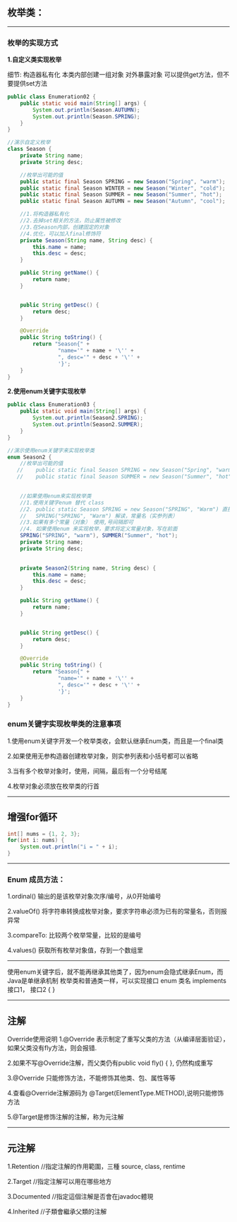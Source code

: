 ## 枚举类：

---

### **枚举的实现方式**

**1.自定义类实现枚举**

细节:
构造器私有化
本类内部创建一组对象
对外暴露对象
可以提供get方法，但不要提供set方法

```java
public class Enumeration02 {
    public static void main(String[] args) {
        System.out.println(Season.AUTUMN);
        System.out.println(Season.SPRING);
    }
}

//演示自定义枚举
class Season {
    private String name;
    private String desc;

    //枚举出可能的值
    public static final Season SPRING = new Season("Spring", "warm");
    public static final Season WINTER = new Season("Winter", "cold");
    public static final Season SUMMER = new Season("Summer", "hot");
    public static final Season AUTUMN = new Season("Autumn", "cool");

    //1.将构造器私有化
    //2.去掉set相关的方法，防止属性被修改
    //3.在Season内部，创建固定的对象
    //4.优化，可以加入final修饰符
    private Season(String name, String desc) {
        this.name = name;
        this.desc = desc;
    }

    public String getName() {
        return name;
    }


    public String getDesc() {
        return desc;
    }

    @Override
    public String toString() {
        return "Season{" +
                "name='" + name + '\'' +
                ", desc='" + desc + '\'' +
                '}';
    }
}
```

**2.使用enum关键字实现枚举**

```java
public class Enumeration03 {
    public static void main(String[] args) {
        System.out.println(Season2.SPRING);
        System.out.println(Season2.SUMMER);
    }
}

//演示使用enum关键字来实现枚举类
enum Season2 {
    //枚举出可能的值
   //    public static final Season SPRING = new Season("Spring", "warm");
   //    public static final Season SUMMER = new Season("Summer", "hot");

    
    //如果使用enum来实现枚举类
    //1.使用关键字enum 替代 class
    //2. public static Season SPRING = new Season("SPRING", "Warm") 直接使用
    //   SPRING("SPRING", "Warm") 解读，常量名（实参列表）
    //3.如果有多个常量（对象） 使用,号间隔即可
    //4. 如果使用enum 来实现枚举，要求将定义常量对象，写在前面
    SPRING("SPRING", "warm"), SUMMER("Summer", "hot");
    private String name;
    private String desc;
    

    private Season2(String name, String desc) {
        this.name = name;
        this.desc = desc;
    }

    public String getName() {
        return name;
    }


    public String getDesc() {
        return desc;
    }

    @Override
    public String toString() {
        return "Season{" +
                "name='" + name + '\'' +
                ", desc='" + desc + '\'' +
                '}';
    }
}
```

### 

### enum关键字实现枚举类的注意事项

1.使用enum关键字开发一个枚举类收，会默认继承Enum类，而且是一个final类

2.如果使用无参构造器创建枚举对象，则实参列表和小括号都可以省略

3.当有多个枚举对象时，使用，间隔，最后有一个分号结尾

4.枚举对象必须放在枚举类的行首

---

## 增强for循环

```java
int[] nums = {1, 2, 3};
for(int i: nums) {
	System.out.println("i = " + i);
}
```

---

### Enum 成员方法：

1.ordinal() 输出的是该枚举对象次序/编号，从0开始编号

2.valueOf() 将字符串转换成枚举对象，要求字符串必须为已有的常量名，否则报异常

3.compareTo: 比较两个枚举常量，比较的是编号

4.values() 获取所有枚举对象值，存到一个数组里



---

使用enum关键字后，就不能再继承其他类了，因为enum会隐式继承Enum，而Java是单继承机制
枚举类和普通类一样，可以实现接口
enum 类名 implements 接口1， 接口2 { }

---



## 注解

Override使用说明
1.@Override 表示制定了重写父类的方法（从编译层面验证），如果父类没有fly方法，则会报错.

2.如果不写@Override注解，而父类仍有public void fly() { }, 仍然构成重写

3.@Override 只能修饰方法，不能修饰其他类、包、属性等等

4.查看@Override注解源码为 @Target(ElementType.METHOD),说明只能修饰方法

5.@Target是修饰注解的注解，称为元注解

---

## 元注解

1.Retention	//指定注解的作用範圍，三種 source, class, rentime

2.Target	//指定注解可以用在哪些地方

3.Documented	//指定這個注解是否會在javadoc體現

4.Inherited 	//子類會繼承父類的注解